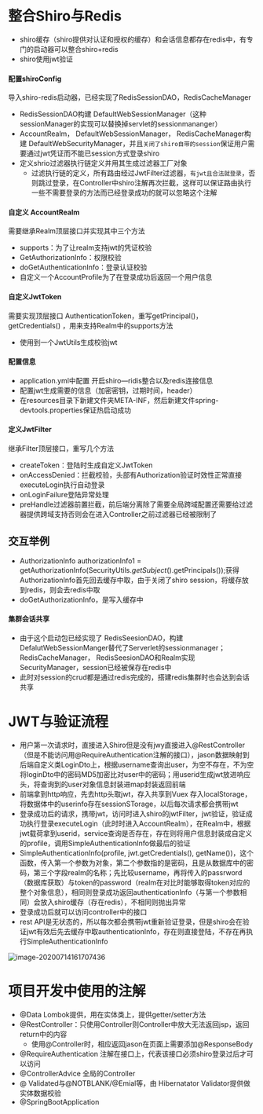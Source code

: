 # 整合Shiro与Redis

- shiro缓存（shiro提供对认证和授权的缓存）和会话信息都存在redis中，有专门的启动器可以整合shiro+redis
- shiro使用jwt验证



#### 配置shiroConfig

导入shiro-redis启动器，已经实现了RedisSessionDAO，RedisCacheManager

- RedisSessionDAO构建        DefaultWebSessionManager（这种sessionManager的实现可以替换掉servlet的sessionmananger）
- AccountRealm，  DefaultWebSessionManager， RedisCacheManager构建  DefaultWebSecurityManager，并且`关闭了shiro自带的session`保证用户需要通过jwt凭证而不能已session方式登录shiro
- 定义shrio过滤器执行链定义并用其生成过滤器工厂对象
  - 过滤执行链的定义，所有路由经过JwtFilter过滤器，`有jwt且合法就登录`，否则跳过登录，在Controller中shiro注解再次拦截，这样可以保证路由执行一些不需要登录的方法而已经登录成功的就可以忽略这个注解

#### 自定义 AccountRealm

需要继承Realm顶层接口并实现其中三个方法

- supports：为了让realm支持jwt的凭证校验
- GetAuthorizationInfo：权限校验
- doGetAuthenticationInfo：登录认证校验
- 自定义一个AccountProfile为了在登录成功后返回一个用户信息

#### 自定义JwtToken

需要实现顶层接口 AuthenticationToken，重写getPrincipal()， getCredentials() ，用来支持Realm中的supports方法

- 使用到一个JwtUtils生成校验jwt



#### 配置信息

- application.yml中配置 开启shiro—ridis整合以及redis连接信息
- 配置jwt生成需要的信息（加密密钥，过期时间，header）
- 在resources目录下新建文件夹META-INF，然后新建文件spring-devtools.properties保证热启动成功

#### 定义JwtFilter

继承Filter顶层接口，重写几个方法

- createToken：登陆时生成自定义JwtToken
- onAccessDenied：拦截校验，头部有Authorization验证时效性正常直接executeLogin执行自动登录
- onLoginFailure登陆异常处理
- preHandle过滤器前置拦截，前后端分离除了需要全局跨域配置还需要给过滤器提供跨域支持否则会在进入Controller之前过滤器已经被限制了

## 交互举例

- AuthorizationInfo authorizationInfo1 = getAuthorizationInfo(SecurityUtils.*getSubject*().getPrincipals());获得AuthorizationInfo首先回去缓存中取，由于关闭了shiro session，将缓存放到redis，则会去redis中取
- doGetAuthorizationInfo，是写入缓存中



#### 集群会话共享

- 由于这个启动包已经实现了 RedisSeesionDAO，构建DefalutWebSessionManger替代了Serverlet的sessionmanager；RedisCacheManager， RedisSeesionDAO和Realm实现SecurityManager，session已经被保存在redis中
- 此时对session的crud都是通过redis完成的，搭建redis集群时也会达到会话共享







# JWT与验证流程

- 用户第一次请求时，直接进入Shiro但是没有jwy直接进入@RestController（但是不能访问用@RequireAuthentication注解的接口），jason数据映射到后端自定义类LoginDto上，根据username查询出user，为空不存在，不为空将loginDto中的密码MD5加密比对user中的密码；用userid生成jwt放进响应头，将查询到的user对象信息封装进map封装返回前端
- 前端拿到http响应，先去http头取jwt，存入共享到Vuex 存入localStorage，将数据体中的userinfo存在sessionSTorage，以后每次请求都会携带jwt
- 登录成功后的请求，携带jwt，访问时进入shiro的jwtFilter，jwt验证，验证成功执行登录executeLogin（此时时进入AccountRealm），在Realm中，根据jwt载荷拿到userid，service查询是否存在，存在则将用户信息封装成自定义的profile，调用SimpleAuthenticationInfo做最后的验证
- SimpleAuthenticationInfo(profile, jwt.getCredentials(), getName())，这个函数，传入第一个参数为对象，第二个参数指的是密码，且是从数据库中的密码，第三个字段realm的名称；先比较username，再将传入的passrword（数据库获取）与token的password（realm在对比时能够取得token对应的整个对象信息），相同则登录成功返回authenticationInfo（与第一个参数相同）会放入shiro缓存（存在redis），不相同则抛出异常
- 登录成功后就可以访问controller中的接口
- rest API是无状态的，所以每次都会携带jwt重新验证登录，但是shiro会在验证jwt有效后先去缓存中取authenticationInfo，存在则直接登陆，不存在再执行SimpleAuthenticationInfo



![image-20200714161707436](C:\Users\Administrator\AppData\Roaming\Typora\typora-user-images\image-20200714161707436.png)

# 项目开发中使用的注解

- @Data Lombok提供，用在实体类上，提供getter/setter方法
- @RestController：只使用Controller则Controller中放大无法返回jsp，返回return中的内容
  - 使用@Controller时，相应返回jason在页面上需要添加@ResponseBody
- @RequireAuthentication 注解在接口上，代表该接口必须shiro登录过后才可以访问
- @ControllerAdvice 全局的Controller
- @ Validated与@NOTBLANK/@Emial等，由 Hibernatator Validator提供做实体数据校验
- @SpringBootApplication